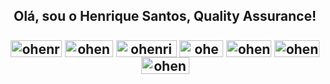 <div align="center">
<h2>Olá, sou o Henrique Santos, Quality Assurance!</>

<div align="center" style="display: inline_block"><br>
<img align="center" alt="ohenriqueds" height="27" width="82" src="https://img.shields.io/badge/HTML5-E34F26?style=for-the-badge&logo=html5&logoColor=white">
<img align="center" alt="ohenriqueds" height="27" width="77" src="https://img.shields.io/badge/CSS3-1572B6?style=for-the-badge&logo=css3&logoColor=white">
<img align="center" alt="ohenriqueds" height="27" width="97" src="https://img.shields.io/badge/JavaScript-323330?style=for-the-badge&logo=javascript&logoColor=F7DF1E">
<!--<img align="center" alt="ohenriqueds" height="27" width="82" src="https://img.shields.io/badge/Vue.js-35495E?style=for-the-badge&logo=vue.js&logoColor=4FC08D">-->
<img align="center" alt="ohenriqueds" height="27" width="70" src="https://img.shields.io/badge/PHP-777BB4?style=for-the-badge&logo=php&logoColor=white">
<img align="center" alt="ohenriqueds" height="27" width="72" src="https://img.shields.io/badge/GIT-E44C30?style=for-the-badge&logo=git&logoColor=white">
<img align="center" alt="ohenriqueds" height="27" width="72" src="https://img.shields.io/badge/Jira-0052CC?style=for-the-badge&logo=Jira&logoColor=white">
<img align="center" alt="ohenriqueds" height="27" width="77" src="https://img.shields.io/badge/MySQL-005C84?style=for-the-badge&logo=mysql&logoColor=white">
</div>
